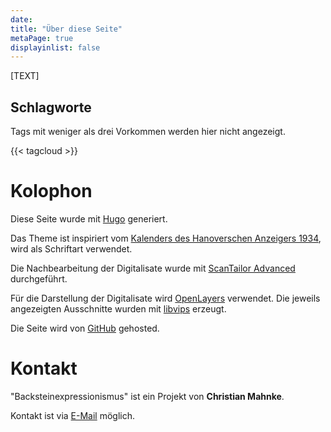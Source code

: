 ```yaml
---
date:
title: "Über diese Seite"
metaPage: true
displayinlist: false
---
```


[TEXT]

## Schlagworte

Tags mit weniger als drei Vorkommen werden hier nicht angezeigt.

{{< tagcloud >}}

# Kolophon

Diese Seite wurde mit [Hugo](https://gohugo.io/) generiert.

Das Theme ist inspiriert vom [Kalenders des Hanoverschen Anzeigers 1934](/post/logo), []() wird als Schriftart verwendet.

Die Nachbearbeitung der Digitalisate wurde mit [ScanTailor Advanced](https://github.com/4lex4/scantailor-advanced) durchgeführt.

Für die Darstellung der Digitalisate wird [OpenLayers](https://openlayers.org/) verwendet. Die jeweils angezeigten Ausschnitte wurden mit [libvips](https://libvips.github.io/libvips/) erzeugt.

Die Seite wird von [GitHub](https://github.com/) gehosted.

# Kontakt

"Backsteinexpressionismus" ist ein Projekt von **Christian Mahnke**.

Kontakt ist via [E-Mail](mailto:Backsteinexpressionismus@projektemacher.org) möglich.
